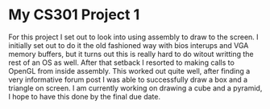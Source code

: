 # My CS301 Project 1
For this project I set out to look into using assembly to draw to the screen. I initially set out to do it the old fashioned way with bios interups and VGA memory buffers, but it turns out this is really hard to do witout writting the rest of an OS as well. After that setback I resorted to making calls to OpenGL from inside assembly. This worked out quite well, after finding a very informative forum post I was able to successfully draw a box and a triangle on screen. I am currently working on drawing a cube and a pyramid, I hope to have this done by the final due date.
